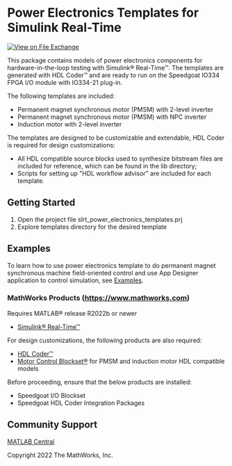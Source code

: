 # Power Electronics Templates for Simulink Real-Time

[![View <Simulink Real-Time Power Electronics templates> on File Exchange](https://www.mathworks.com/matlabcentral/images/matlab-file-exchange.svg)](https://www.mathworks.com/matlabcentral/fileexchange/####Simulink-Real-Time-Power-Electronics-templates)  
<!-- Add this icon to the README if this repo also appears on File Exchange via the "Connect to GitHub" feature --> 

This package contains models of power electronics components for hardware-in-the-loop testing with Simulink&reg; Real-Time&trade;. The templates are generated with HDL Coder&trade; and are ready to run on the Speedgoat IO334 FPGA I/O module with IO334-21 plug-in.

The following templates are included:
- Permanent magnet synchronous motor (PMSM) with 2-level inverter
- Permanent magnet synchronous motor (PMSM) with NPC inverter
- Induction motor with 2-level inverter

The templates are designed to be customizable and extendable, HDL Coder is required for design customizations: 
- All HDL compatible source blocks used to synthesize bitstream files are included for reference, which can be found in the lib directory;
- Scripts for setting up "HDL workflow advisor" are included for each template.   


## Getting Started 
1. Open the project file slrt\_power\_electronics\_templates.prj
2. Explore templates directory for the desired template

## Examples
To learn how to use power electronics template to do permanent magnet synchronous machine field-oriented control and use App Designer application to control simulation, see [Examples](/examples/FOCandPMSM). 

### MathWorks Products (https://www.mathworks.com)

Requires MATLAB&reg; release R2022b or newer
- [Simulink&reg; Real-Time&trade;](https://www.mathworks.com/products/simulink-real-time.html)

For design customizations, the following products are also required:
- [HDL Coder&trade;](https://www.mathworks.com/products/hdl-coder.html)
- [Motor Control Blockset&reg;](https://www.mathworks.com/products/motor-control.html) for PMSM and induction motor HDL compatible models

Before proceeding, ensure that the below products are installed:  
* Speedgoat I/O Blockset
* Speedgoat HDL Coder Integration Packages


## Community Support
[MATLAB Central](https://www.mathworks.com/matlabcentral)

Copyright 2022 The MathWorks, Inc.


